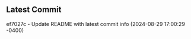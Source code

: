 
## Latest Commit
ef7027c - Update README with latest commit info (2024-08-29 17:00:29 -0400) <Yunxi-Zhou>
